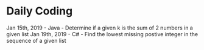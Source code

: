 # Daily Coding

Jan 15th, 2019 - Java - Determine if a given k is the sum of 2 numbers in a given list
Jan 19th, 2019 - C# - Find the lowest missing postive integer in the sequence of a given list

